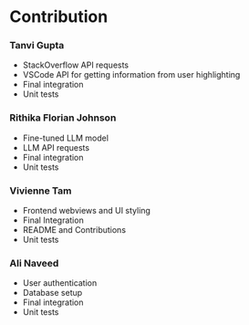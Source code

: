 # Contribution

### Tanvi Gupta
- StackOverflow API requests
- VSCode API for getting information from user highlighting
- Final integration
- Unit tests


### Rithika Florian Johnson
- Fine-tuned LLM model
- LLM API requests
- Final integration
- Unit tests


### Vivienne Tam
- Frontend webviews and UI styling
- Final Integration
- README and Contributions
- Unit tests


### Ali Naveed
- User authentication
- Database setup
- Final integration
- Unit tests
